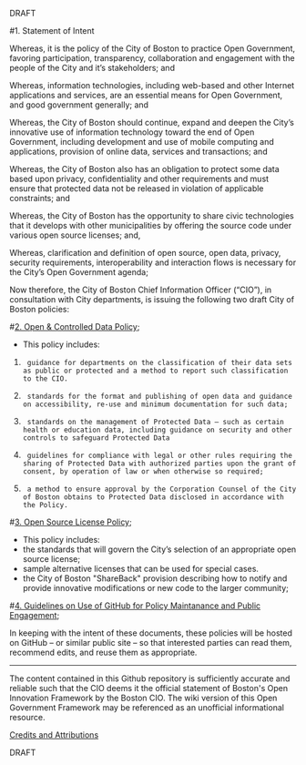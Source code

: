 DRAFT

#1. Statement of Intent

Whereas, it is the policy of the City of Boston to practice Open Government, favoring participation, transparency, collaboration and engagement with the people of the City and it’s stakeholders; and

Whereas, information technologies, including web-based and other Internet applications and services, are an essential means for Open Government, and good government generally; and

Whereas, the City of Boston should continue, expand and deepen the City’s innovative use of information technology toward the end of Open Government, including development and use of mobile computing and applications, provision of online data, services and transactions; and

Whereas, the City of Boston also has an obligation to protect some data based upon privacy, confidentiality and other requirements and must ensure that protected data not be released in violation of applicable constraints; and

Whereas, the City of Boston has the opportunity to share civic technologies that it develops with other municipalities by offering the source code under various open source licenses; and, 

Whereas, clarification and definition of open source, open data, privacy, security requirements, interoperability and interaction flows is necessary for the City’s Open Government agenda;

Now therefore, the City of Boston Chief Information Officer (“CIO”), in consultation with City departments, is issuing the following two draft City of Boston policies:

#[2. Open & Controlled Data Policy](OpenAndControlledDataPolicy.md);

- This policy includes:
 1.      guidance for departments on the classification of their data sets as public or protected and a method to report such classification to the CIO. 
 2.      standards for the format and publishing of open data and guidance on accessibility, re-use and minimum documentation for such data;
 3.      standards on the management of Protected Data – such as certain health or education data, including guidance on security and other controls to safeguard Protected Data
 4.      guidelines for compliance with legal or other rules requiring the sharing of Protected Data with authorized parties upon the grant of consent, by operation of law or when otherwise so required;
 5.      a method to ensure approval by the Corporation Counsel of the City of Boston obtains to Protected Data disclosed in accordance with the Policy.
 
#[3. Open Source License Policy](OpenSourceLicenseGuidelines.md);


- This policy includes:
 - the standards that will govern the City’s selection of an appropriate open source license;
 - sample alternative licenses that can be used for special cases.
 - the City of Boston "ShareBack" provision describing how to notify and provide innovative modifications or new code to the larger community;

#[4. Guidelines on Use of GitHub for Policy Maintanance and Public Engagement](GitPol.md);


In keeping with the intent of these documents, these policies will be hosted on GitHub – or similar public site – so that interested parties can read them, recommend edits, and reuse them as appropriate.

-------

The content contained in this Github repository is sufficiently accurate and reliable such that the CIO deems it the official statement of Boston's Open Innovation Framework by the Boston CIO. The wiki version of this Open Government Framework may be referenced as an unofficial informational resource.

[Credits and Attributions](credits.md)


DRAFT

